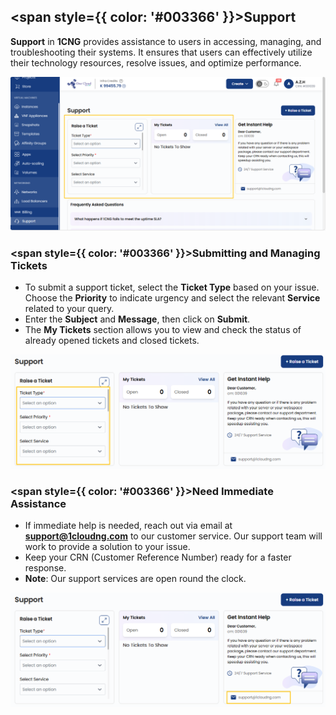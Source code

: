 ## <span style={{ color: '#003366' }}>Support</span>

**Support** in **1CNG** provides assistance to users in accessing, managing, and troubleshooting their systems. It ensures that users can effectively utilize their technology resources, resolve issues, and optimize performance.

![Support](images/support.png)

### <span style={{ color: '#003366' }}>Submitting and Managing Tickets</span>

- To submit a support ticket, select the **Ticket Type** based on your issue. Choose the **Priority** to indicate urgency and select the relevant **Service** related to your query.
- Enter the **Subject** and **Message**, then click on **Submit**.
- The **My Tickets** section allows you to view and check the status of already opened tickets and closed tickets.

![Submit Ticket](images/tickets.png)

### <span style={{ color: '#003366' }}>Need Immediate Assistance</span>

- If immediate help is needed, reach out via email at **support@1cloudng.com** to our customer service. Our support team will work to provide a solution to your issue.
- Keep your CRN (Customer Reference Number) ready for a faster response.
- **Note**:  Our support services are open round the clock.

![Immediate Assistance](images/assistance.png)

